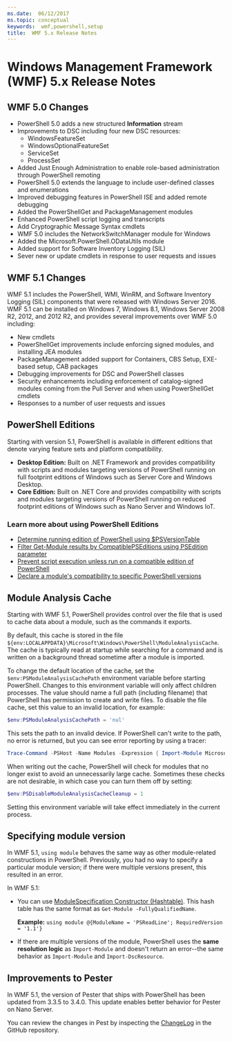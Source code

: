 ```yaml
---
ms.date:  06/12/2017
ms.topic: conceptual
keywords:  wmf,powershell,setup
title:  WMF 5.x Release Notes
---
```

# Windows Management Framework (WMF) 5.x Release Notes

## WMF 5.0 Changes

- PowerShell 5.0 adds a new structured **Information** stream
- Improvements to DSC including four new DSC resources:
  - WindowsFeatureSet
  - WindowsOptionalFeatureSet
  - ServiceSet
  - ProcessSet
- Added Just Enough Administration to enable role-based administration through PowerShell remoting
- PowerShell 5.0 extends the language to include user-defined classes and enumerations
- Improved debugging features in PowerShell ISE and added remote debugging
- Added the PowerShellGet and PackageManagement modules
- Enhanced PowerShell script logging and transcripts
- Add Cryptographic Message Syntax cmdlets
- WMF 5.0 includes the NetworkSwitchManager module for Windows
- Added the Microsoft.PowerShell.ODataUtils module
- Added support for Software Inventory Logging (SIL)
- Sever new or update cmdlets in response to user requests and issues

## WMF 5.1 Changes

WMF 5.1 includes the PowerShell, WMI, WinRM, and Software Inventory Logging (SIL) components that
were released with Windows Server 2016. WMF 5.1 can be installed on Windows 7, Windows 8.1, Windows
Server 2008 R2, 2012, and 2012 R2, and provides several improvements over WMF 5.0 including:

- New cmdlets
- PowerShellGet improvements include enforcing signed modules, and installing JEA modules
- PackageManagement added support for Containers, CBS Setup, EXE-based setup, CAB packages
- Debugging improvements for DSC and PowerShell classes
- Security enhancements including enforcement of catalog-signed modules coming from the Pull Server
  and when using PowerShellGet cmdlets
- Responses to a number of user requests and issues

## PowerShell Editions

Starting with version 5.1, PowerShell is available in different editions that denote varying
feature sets and platform compatibility.

- **Desktop Edition:** Built on .NET Framework and provides compatibility with scripts and modules
  targeting versions of PowerShell running on full footprint editions of Windows such as Server Core
  and Windows Desktop.
- **Core Edition:** Built on .NET Core and provides compatibility with scripts and modules targeting
  versions of PowerShell running on reduced footprint editions of Windows such as Nano Server and
  Windows IoT.

### Learn more about using PowerShell Editions

- [Determine running edition of PowerShell using $PSVersionTable](/powershell/module/microsoft.powershell.core/about/about_automatic_variables)
- [Filter Get-Module results by CompatiblePSEditions using PSEdition parameter](/powershell/module/microsoft.powershell.core/get-module)
- [Prevent script execution unless run on a compatible edition of PowerShell](/powershell/gallery/concepts/script-psedition-support)
- [Declare a module's compatibility to specific PowerShell versions](/powershell/gallery/concepts/module-psedition-support)

## Module Analysis Cache

Starting with WMF 5.1, PowerShell provides control over the file that is used to cache data about a
module, such as the commands it exports.

By default, this cache is stored in the file
`${env:LOCALAPPDATA}\Microsoft\Windows\PowerShell\ModuleAnalysisCache`. The cache is typically read
at startup while searching for a command and is written on a background thread sometime after a
module is imported.

To change the default location of the cache, set the `$env:PSModuleAnalysisCachePath` environment
variable before starting PowerShell. Changes to this environment variable will only affect children
processes. The value should name a full path (including filename) that PowerShell has permission to
create and write files. To disable the file cache, set this value to an invalid location, for
example:

```powershell
$env:PSModuleAnalysisCachePath = 'nul'
```

This sets the path to an invalid device. If PowerShell can't write to the path, no error is
returned, but you can see error reporting by using a tracer:

```powershell
Trace-Command -PSHost -Name Modules -Expression { Import-Module Microsoft.PowerShell.Management -Force }
```

When writing out the cache, PowerShell will check for modules that no longer exist to avoid an
unnecessarily large cache. Sometimes these checks are not desirable, in which case you can turn them
off by setting:

```powershell
$env:PSDisableModuleAnalysisCacheCleanup = 1
```

Setting this environment variable will take effect immediately in the current process.

## Specifying module version

In WMF 5.1, `using module` behaves the same way as other module-related constructions in PowerShell.
Previously, you had no way to specify a particular module version; if there were multiple versions
present, this resulted in an error.

In WMF 5.1:

- You can use
  [ModuleSpecification Constructor (Hashtable)](/dotnet/api/microsoft.powershell.commands.modulespecification.-ctor?view=powershellsdk-1.1.0#Microsoft_PowerShell_Commands_ModuleSpecification__ctor_System_Collections_Hashtable_).
  This hash table has the same format as `Get-Module -FullyQualifiedName`.

  **Example:** `using module @{ModuleName = 'PSReadLine'; RequiredVersion = '1.1'}`

- If there are multiple versions of the module, PowerShell uses the **same resolution logic** as
  `Import-Module` and doesn't return an error--the same behavior as `Import-Module` and
  `Import-DscResource`.

## Improvements to Pester

In WMF 5.1, the version of Pester that ships with PowerShell has been updated from 3.3.5 to 3.4.0.
This update enables better behavior for Pester on Nano Server.

You can review the changes in Pest by inspecting the [ChangeLog](https://github.com/pester/Pester/blob/master/CHANGELOG.md)
in the GitHub repository.

